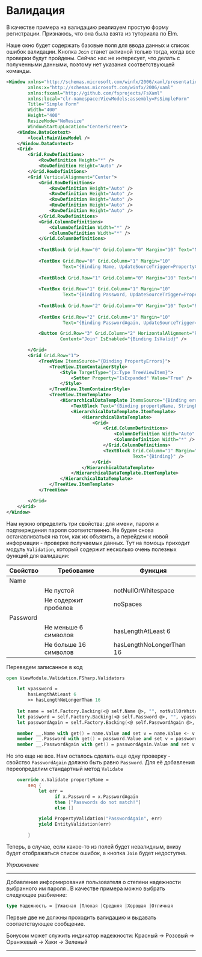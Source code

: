 # Валидация

В качестве примера на валидацию реализуем простую форму регистрации. Признаюсь, что она была взята из туториала по Elm.

Наше окно будет содержать базовые поля для ввода данных и список ошибок валидации.
Кнопка `Join` станет активной только тогда, когда все проверки будут пройдены. 
Сейчас нас не интересует, что делать с полученными данными, поэтому нет указания соответствующей команды.


```xml
<Window xmlns="http://schemas.microsoft.com/winfx/2006/xaml/presentation"
        xmlns:x="http://schemas.microsoft.com/winfx/2006/xaml"
        xmlns:fsxaml="http://github.com/fsprojects/FsXaml"
        xmlns:local="clr-namespace:ViewModels;assembly=FsSimpleForm"
        Title="Simple Form"
        Width="400"
        Height="400"
        ResizeMode="NoResize"
        WindowStartupLocation="CenterScreen">
    <Window.DataContext>
        <local:MainViewModel />
    </Window.DataContext>
    <Grid>
        <Grid.RowDefinitions>
            <RowDefinition Height="*" />
            <RowDefinition Height="Auto" />
        </Grid.RowDefinitions>
        <Grid VerticalAlignment="Center">
            <Grid.RowDefinitions>
                <RowDefinition Height="Auto" />
                <RowDefinition Height="Auto" />
                <RowDefinition Height="Auto" />
                <RowDefinition Height="Auto" />
                <RowDefinition Height="Auto" />
            </Grid.RowDefinitions>
            <Grid.ColumnDefinitions>
                <ColumnDefinition Width="*" />
                <ColumnDefinition Width="*" />
            </Grid.ColumnDefinitions>
            
            <TextBlock Grid.Row="0" Grid.Column="0" Margin="10" Text="Name : " />
            
            <TextBox Grid.Row="0" Grid.Column="1" Margin="10"
                     Text="{Binding Name, UpdateSourceTrigger=PropertyChanged}" />
            
            <TextBlock Grid.Row="1" Grid.Column="0" Margin="10" Text="Password:" />
            
            <TextBox Grid.Row="1" Grid.Column="1" Margin="10"
                     Text="{Binding Password, UpdateSourceTrigger=PropertyChanged}" />
            
            <TextBlock Grid.Row="2" Grid.Column="0" Margin="10" Text="Re-enter Password : " />
            
            <TextBox Grid.Row="2" Grid.Column="1" Margin="10"
                     Text="{Binding PasswordAgain, UpdateSourceTrigger=PropertyChanged}" />

            <Button Grid.Row="3" Grid.Column="2" HorizontalAlignment="Right"
                    Content="Join" IsEnabled="{Binding IsValid}" />

        </Grid>
        <Grid Grid.Row="1">
            <TreeView ItemsSource="{Binding PropertyErrors}">
                <TreeView.ItemContainerStyle>
                    <Style TargetType="{x:Type TreeViewItem}">
                        <Setter Property="IsExpanded" Value="True" />
                    </Style>
                </TreeView.ItemContainerStyle>
                <TreeView.ItemTemplate>
                    <HierarchicalDataTemplate ItemsSource="{Binding error}">
                        <TextBlock Text="{Binding propertyName, StringFormat=Property: {0}}" />
                        <HierarchicalDataTemplate.ItemTemplate>
                            <HierarchicalDataTemplate>
                                <Grid>
                                    <Grid.ColumnDefinitions>
                                        <ColumnDefinition Width="Auto" />
                                        <ColumnDefinition Width="*" />
                                    </Grid.ColumnDefinitions>
                                    <TextBlock Grid.Column="1" Margin="3" Foreground="Red" 
                                               Text="{Binding}" />
                                </Grid>
                            </HierarchicalDataTemplate>
                        </HierarchicalDataTemplate.ItemTemplate>
                    </HierarchicalDataTemplate>
                </TreeView.ItemTemplate>
            </TreeView>

        </Grid>
    </Grid>
</Window>
```

Нам нужно определить три свойства: для имени, пароля и подтверждения пароля соответственно. Не будем снова останавливаться на том, как их объявить, а перейдем к новой информации - проверке получаемых данных.
Тут на помощь приходит модуль `Validation`, который содержит несколько очень полезных функций для валидации:


Свойство      | Требование            | Функция
--------------|-----------------------|--------
Name          |                       |
|             | Не пустой             | notNullOrWhitespace 
|             | Не содержит пробелов  | noSpaces
Password      |                       |
|             | Не меньше 6 символов  | hasLengthAtLeast 6 
|             | Не больше 16 символов | hasLengthNoLongerThan 16 

Переведем записанное в код

```fsharp
open ViewModule.Validation.FSharp.Validators
```

```fsharp
    let vpassword = 
        hasLengthAtLeast 6 
        >> hasLengthNoLongerThan 16 
                
    let name = self.Factory.Backing(<@ self.Name @>, "", notNullOrWhitespace >> noSpaces)
    let password = self.Factory.Backing(<@ self.Password @>, "", vpassword)
    let passwordAgain = self.Factory.Backing(<@ self.PasswordAgain @>, "", vpassword)

    member __.Name with get() = name.Value and set v = name.Value <- v 
    member __.Password with get() = password.Value and set v = password.Value <- v 
    member __.PasswordAgain with get() = passwordAgain.Value and set v = passwordAgain.Value <- v 
```

Но это еще не все. Нам осталось сделать еще одну проверку - свойство `PasswordAgain` должно быть равно `Password`.
Для её добавления переопределим стандартный метод `Validate`

```fsharp
    override x.Validate propertyName =
        seq {
            let err =
                  if x.Password = x.PasswordAgain 
                  then ["Passwords do not match!"]
                  else []

            yield PropertyValidation("PasswordAgain", err)
            yield EntityValidation(err)

        }
```

Теперь, в случае, если какое-то из полей будет невалидным, внизу будет отображаться список ошибок, а кнопка `Join` будет недоступна.


_Упражнение_

----

Добавление информирования пользователя о степени надежности выбранного им пароля
. 
В качестве примера можно выбрать следующее разбиение:
```fsharp
type Надежность = |Ужасная |Плохая |Средняя |Хорошая |Отличная
```

Первые две не должны проходить валидацию и выдавать соответствующее сообщение.

Бонусом может служить индикатор надежности:
Красный -> Розовый -> Оранжевый -> Хаки -> Зеленый

----
